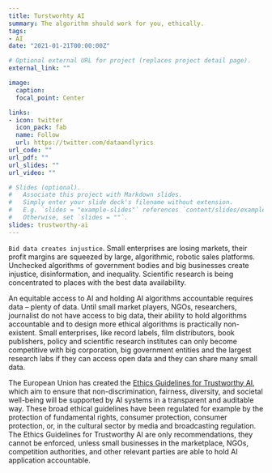 ```yaml
---
title: Turstworhty AI
summary: The algorithm should work for you, ethically.
tags:
- AI
date: "2021-01-21T00:00:00Z"

# Optional external URL for project (replaces project detail page).
external_link: ""

image:
  caption: 
  focal_point: Center

links:
- icon: twitter
  icon_pack: fab
  name: Follow
  url: https://twitter.com/dataandlyrics
url_code: ""
url_pdf: ""
url_slides: ""
url_video: ""

# Slides (optional).
#   Associate this project with Markdown slides.
#   Simply enter your slide deck's filename without extension.
#   E.g. `slides = "example-slides"` references `content/slides/example-slides.md`.
#   Otherwise, set `slides = ""`.
slides: trustworthy-ai
---
```



`Bid data creates injustice`. Small enterprises are losing markets, their profit margins are squeezed by large, algorithmic, robotic sales platforms.  Unchecked algorithms of government bodies and big businesses create injustice, disinformation, and inequality.  Scientific research is being concentrated to places with the best data availability. 

An equitable access to AI and holding AI algorithms accountable requires data – plenty of data. Until small market players, NGOs, researchers, journalist do not have access to big data, their ability to hold algorithms accountable and to design more ethical algorithms is practically non-existent.  Small enterprises, like record labels, film distributors, book publishers, policy and scientific research institutes can only become competitive with big corporation, big government entities and the largest research labs if they can access open data and they can share many small data. 

The European Union has created the [Ethics Guidelines for Trustworthy AI](https://ec.europa.eu/digital-single-market/en/news/ethics-guidelines-trustworthy-ai), which aim to ensure that non-discrimination, fairness, diversity, and societal well-being will be supported by AI systems in a transparent and auditable way.  These broad ethical guidelines have been regulated for example by the protection of fundamental rights, consumer protection, consumer protection, or, in the cultural sector by media and broadcasting regulation.  The Ethics Guidelines for Trustworthy AI are only recommendations, they cannot be enforced, unless small businesses in the marketplace, NGOs, competition authorities, and other relevant parties are able to hold AI application accountable. 
